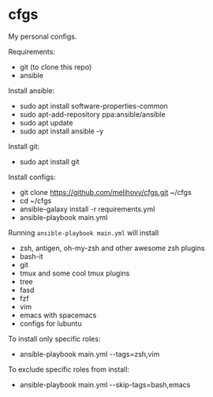 # cfgs

My personal configs.

Requirements:
- git (to clone this repo)
- ansible

Install ansible:
- sudo apt install software-properties-common
- sudo apt-add-repository ppa:ansible/ansible
- sudo apt update
- sudo apt install ansible -y

Install git:
- sudo apt install git

Install configs:
- git clone https://github.com/melihovv/cfgs.git ~/cfgs
- cd ~/cfgs
- ansible-galaxy install -r requirements.yml
- ansible-playbook main.yml

Running `ansible-playbook main.yml` will install
- zsh, antigen, oh-my-zsh and other awesome zsh plugins
- bash-it
- git
- tmux and some cool tmux plugins
- tree
- fasd
- fzf
- vim
- emacs with spacemacs
- configs for lubuntu

To install only specific roles:
- ansible-playbook main.yml --tags=zsh,vim

To exclude specific roles from install:
- ansible-playbook main.yml --skip-tags=bash,emacs
